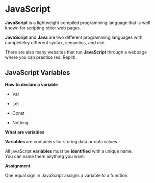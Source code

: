 # JavaScript

**JavaScript** is a lightweight compiled programming language that is well known for scripting other web pages.  

**JavaScript** and **Java** are two different programming languages with completeley different syntax, semantics, and use.

There are also many websites that run **JavaScript** through a webpage where you can practice (ex: Replit).

## JavaScript Variables

**How to declare a variable**

- Var

- Let

- Const

- Nothing

**What are variables**

**Variables** are containers for storing data or data values.

All javaScript **variables** must be **identified** with a unique name.  
You can name them anything you want.

**Assignment**

One equal sign in JavaScript assigns a variable to a function. 

